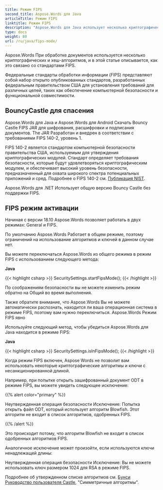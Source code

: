 ```yaml
---
title: Режим FIPS
second_title: Aspose.Words для Java
articleTitle: Режим FIPS
linktitle: Режим FIPS
description: "Aspose.Words для Java использует несколько криптографических и хеш-алгоритмов при обработке документов в соответствии со стандартами FIPS."
type: docs
weight: 80
url: /ru/java/fips-mode/
---
```


Aspose.Words При обработке документов используется несколько криптографических и хеш-алгоритмов, и в этой статье описывается, как это связано со стандартами FIPS.

Федеральные стандарты обработки информации (FIPS) представляют собой набор открыто опубликованных стандартов, разработанных федеральным правительством США для установления требований для различных целей, таких как обеспечение компьютерной безопасности и функциональной совместимости.

## BouncyCastle для спасения

Aspose.Words для Java и Aspose.Words для Android Скачать Bouncy Castle FIPS JAR для шифрования, расшифровки и подписания документов. The JAR Разработан и внедрен в соответствии с требованиями FIPS 140-2, уровень 1.

FIPS 140-2 является стандартом компьютерной безопасности правительства США, используемым для утверждения криптографических модулей. Стандарт определяет требования безопасности, которые будут удовлетворяться криптографическим модулем, и обеспечивает высокий уровень безопасности, предназначенный для охвата широкого спектра потенциальных приложений и сред. Подробнее о FIPS 140-2 см. [Публикация NIST](https://www.nist.gov/publications/security-requirements-cryptographic-modules-includes-change-notices-1232002?pub_id=902003).

Aspose.Words для .NET Использует общую версию Bouncy Castle без поддержки FIPS.

## FIPS режим активации

Начиная с версии 18.10 Aspose.Words позволяет работать в двух режимах: General и FIPS.

По умолчанию Aspose.Words Работает в общем режиме, поэтому ограничений на использование алгоритмов и ключей в данном случае нет.

Вы можете переключаться Aspose.Words из общего режима в режим FIPS с использованием следующего метода:

**Java**

{{< highlight csharp >}}
SecuritySettings.startFipsMode();
{{< /highlight >}}

По соображениям безопасности вы не можете изменить режим обратно на Общий во время выполнения.

Также обратите внимание, что Aspose.Words Вы не можете автоматически распознать, находится ли ваша операционная система в режиме FIPS, поэтому вам нужно переключиться. Aspose.Words Режим FIPS явно

Используйте следующий метод, чтобы убедиться Aspose.Words для Java находится в режиме FIPS:

**Java**

{{< highlight csharp >}}
SecuritySettings.isInFipsMode();
{{< /highlight >}}

Когда режим FIPS включен, Aspose Words не позволит вам использовать некоторые криптографические алгоритмы и ключи с несанкционированной длиной.

Например, при попытке открыть зашифрованный документ ODT в режиме FIPS, вы можете увидеть следующее исключение:

{{% alert color="primary" %}}

Неутвержденная операция безопасности Исключение: Попытка открыть файл ODT, который использует алгоритм Blowfish. Этот алгоритм не входит в список алгоритмов, одобренных FIPS.

{{% /alert %}}

Это происходит потому, что алгоритм Blowfish не входит в список одобренных алгоритмов FIPS.

Аналогичное исключение может произойти, если используются ключи ненадлежащей длины:

Неутвержденная операция безопасности Исключение: Вы не можете использовать ключ размером 1024 для RSA в режиме FIPS.

Подробнее об утвержденном списке алгоритмов см. [Бунси Руководство пользователя Castle](https://downloads.bouncycastle.org/fips-java/docs/BC-FJA-UserGuide-1.0.1.pdf), "Симметричные алгоритмы".



